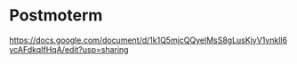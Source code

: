 # Postmoterm

https://docs.google.com/document/d/1k1Q5mjcQQyelMsS8gLusKjyV1vnkll6ycAFdkqIfHqA/edit?usp=sharing
